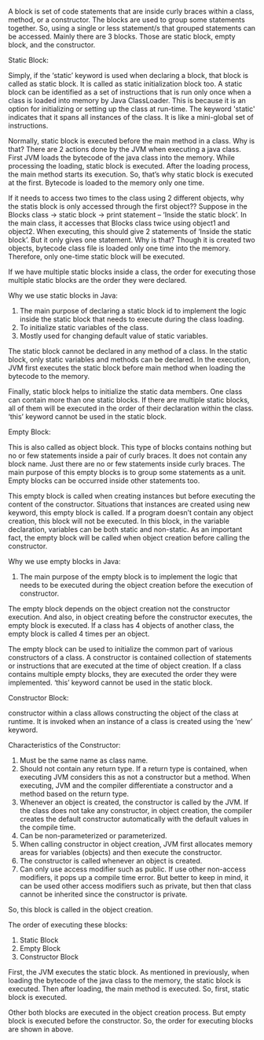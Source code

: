 A block is set of code statements that are inside curly braces within a class, method, or a constructor. The blocks are used to group some statements together. So, using a single or less statement/s that grouped statements can be accessed. Mainly there are 3 blocks. Those are static block, empty block, and the constructor.



Static Block:

Simply, if the ‘static’ keyword is used when declaring a block, that block is called as static block.  It is called as static initialization block too. A static block can be identified as a set of instructions that is run only once when a class is loaded into memory by Java ClassLoader. This is because it is an option for initializing or setting up the class at run-time. The keyword 'static' indicates that it spans all instances of the class. It is like a mini-global set of instructions.

Normally, static block is executed before the main method in a class. Why is that? There are 2 actions done by the JVM when executing a java class. First JVM loads the bytecode of the java class into the memory. While processing the loading, static block is executed. After the loading process, the main method starts its execution. So, that’s why static block is executed at the first. Bytecode is loaded to the memory only one time. 

If it needs to access two times to the class using 2 different objects, why the statis block is only accessed through the first object?? Suppose in the Blocks class -> static block -> print statement – ‘Inside the static block’. In the main class, it accesses that Blocks class twice using object1 and object2. When executing, this should give 2 statements of  ‘Inside the static block’. But it only gives one statement. Why is that? Though it is created two objects, bytecode class file is loaded only one time into the memory. Therefore, only one-time static block will be executed.

If we have multiple static blocks inside a class, the order for executing those multiple static blocks are the order they were declared.

Why we use static blocks in Java: 
1.	The main purpose of declaring a static block id to implement the logic inside the static block that needs to execute during the class loading. 
2.	To initialize static variables of the class.
3.	Mostly used for changing default value of static variables. 

The static block cannot be declared in any method of a class. In the static block, only static variables and methods can be declared. In the execution, JVM first executes the static block before main method when loading the bytecode to the memory.

Finally, static block helps to initialize the static data members. One class can contain more than one static blocks. If there are multiple static blocks, all of them will be executed in the order of their declaration within the class.  ‘this’ keyword cannot be used in the static block.



Empty Block:

This is also called as object block. This type of blocks contains nothing but no or few statements inside a pair of curly braces. It does not contain any block name. Just there are no or few statements inside curly braces. The main purpose of this empty blocks is to group some statements as a unit. Empty blocks can be occurred inside other statements too. 

This empty block is called when creating instances but before executing the content of the constructor. Situations that instances are created using new keyword, this empty block is called. If a program doesn’t contain any object creation, this block will not be executed. In this block, in the variable declaration, variables can be both static and non-static. As an important fact, the empty block will be called when object creation before calling the constructor. 

Why we use empty blocks in Java: 
1.	The main purpose of the empty block is to implement the logic that needs to be executed during the object creation before the execution of constructor.

The empty block depends on the object creation not the constructor execution. And also, in object creating before the constructor executes, the empty block is executed. If a class has 4 objects of another class, the empty block is called 4 times per an object. 

The empty block can be used to initialize the common part of various constructors of a class. A constructor is contained collection of statements or instructions that are executed at the time of object creation. If a class contains multiple empty blocks, they are executed the order they were implemented. ‘this’ keyword cannot be used in the static block.



Constructor Block:

constructor within a class allows constructing the object of the class at runtime. It is invoked when an instance of a class is created using the ‘new’ keyword. 

Characteristics of the Constructor:
1.	Must be the same name as class name.
2.	Should not contain any return type. If a return type is contained, when executing JVM considers this as not a constructor but a method. When executing, JVM and the compiler differentiate a constructor and a method based on the return type.
3.	Whenever an object is created, the constructor is called by the JVM. If the class does not take any constructor, in object creation, the compiler creates the default constructor automatically with the default values in the compile time. 
4.	Can be non-parameterized or parameterized.
5.	When calling constructor in object creation, JVM first allocates memory areas for variables (objects) and then execute the constructor. 
6.	The constructor is called whenever an object is created.
7.	Can only use access modifier such as public. If use other non-access modifiers, it pops up a compile time error. But better to keep in mind, it can be used other access modifiers such as private, but then that class cannot be inherited since the constructor is private.

So, this block is called in the object creation.



The order of executing these blocks:
1.	Static Block
2.	Empty Block
3.	Constructor Block


First, the JVM executes the static block. As mentioned in previously, when loading the bytecode of the java class to the memory, the static block is executed. Then after loading, the main method is executed. So, first, static block is executed. 

Other both blocks are executed in the object creation process. But empty block is executed before the constructor. So, the order for executing blocks are shown in above.
